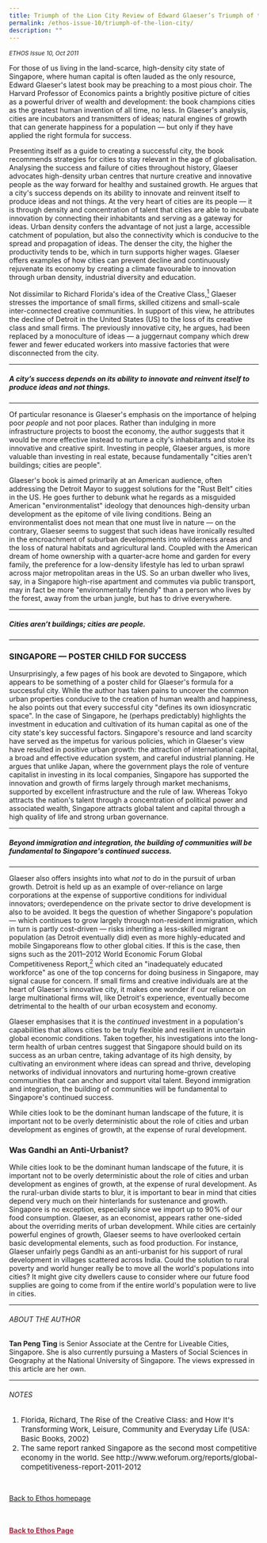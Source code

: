 ```yaml
---
title: Triumph of the Lion City Review of Edward Glaeser’s Triumph of the City
permalink: /ethos-issue-10/triumph-of-the-lion-city/
description: ""
---
```

<style>

.back a
{
	color: #9f2943;
	font-weight: bold;
}

#banner img
{
	width:100%;
}
	
.author
{
border-bottom: 1px solid black;
margin-top:40px;
padding-bottom:30px;
border-top: 1px solid black;	

}

.author p {
	font-size: 0.9em;
	line-height:24px !important;
	}	

.break
{
   border-top: 1px solid  black;
   border-bottom: 1px solid black;
	 padding:20px;
	text-align:center;
	margin-top:50px;
}
	
.break1
{
font-family: Georgia;
	font-size:20px;
	font-style: italic;
	font-weight: bold;
}

.boxheader {
	color: white !important;
	}	

.containerbox {
	background-color: #eceedb;
	border-radius: 10px;
	padding: 5%;
	margin-top: 5%;
	
	}	

li {
	font-size: 15px !important;
	
	}	

</style>

<em><small>ETHOS Issue 10, Oct 2011</small></em>
<img src="">


  
<p>For those of us living in the land-scarce, high-density city state of Singapore, where human capital is often lauded as the only resource, Edward Glaeser's latest book may be preaching to a most pious choir. The Harvard Professor of Economics paints a brightly positive picture of cities as a powerful driver of wealth and development: the book champions cities as the greatest human invention of all time, no less. In Glaeser's analysis, cities are incubators and transmitters of ideas; natural engines of growth that can generate happiness for a population — but only if they have applied the right formula for success.  
</p>  
  
<p>Presenting itself as a guide to creating a successful city, the book recommends strategies for cities to stay relevant in the age of globalisation. Analysing the success and failure of cities throughout history, Glaeser advocates high-density urban centres that nurture creative and innovative people as the way forward for healthy and sustained growth. He argues that a city's success depends on its ability to innovate and reinvent itself to produce ideas and not things. At the very heart of cities are its people — it is through density and concentration of talent that cities are able to incubate innovation by connecting their inhabitants and serving as a gateway for ideas. Urban density confers the advantage of not just a large, accessible catchment of population, but also the connectivity which is conducive to the spread and propagation of ideas. The denser the city, the higher the productivity tends to be, which in turn supports higher wages. Glaeser offers examples of how cities can prevent decline and continuously rejuvenate its economy by creating a climate favourable to innovation through urban density, industrial diversity and education.  
</p>  
  
<p>Not dissimilar to Richard Florida's idea of the Creative Class,<a href="#notes"><sup>1</sup></a> Glaeser stresses the importance of small firms, skilled citizens and small-scale inter-connected creative communities. In support of this view, he attributes the decline of Detroit in the United States (US) to the loss of its creative class and small firms. The previously innovative city, he argues, had been replaced by a monoculture of ideas — a juggernaut company which drew fewer and fewer educated workers into massive factories that were disconnected from the city.  
</p>  
  
<hr>  
  
<h5><em>  
A city’s success depends on its  
ability to innovate and reinvent  
itself to produce ideas and  
not things.  
</em></h5>  
  
<hr>  
  
<p>Of particular resonance is Glaeser's emphasis on the importance of helping poor <em>people</em> and not poor places. Rather than indulging in more infrastructure projects to boost the economy, the author suggests that it would be more effective instead to nurture a city's inhabitants and stoke its innovative and creative spirit. Investing in people, Glaeser argues, is more valuable than investing in real estate, because fundamentally "cities aren't buildings; cities are people".  
</p>  
  
<p>Glaeser's book is aimed primarily at an American audience, often addressing the Detroit Mayor to suggest solutions for the "Rust Belt" cities in the US. He goes further to debunk what he regards as a misguided American "environmentalist" ideology that denounces high-density urban development as the epitome of vile living conditions. Being an environmentalist does not mean that one must live in nature — on the contrary, Glaeser seems to suggest that such ideas have ironically resulted in the encroachment of suburban developments into wilderness areas and the loss of natural habitats and agricultural land. Coupled with the American dream of home ownership with a quarter-acre home and garden for every family, the preference for a low-density lifestyle has led to urban sprawl across major metropolitan areas in the US. So an urban dweller who lives, say, in a Singapore high-rise apartment and commutes via public transport, may in fact be more "environmentally friendly" than a person who lives by the forest, away from the urban jungle, but has to drive everywhere.</p>  
  
<hr>  
  
<h5><em>  
Cities aren’t buildings; cities  
are people.  
</em></h5>  
  
<hr>  
  
<h3>SINGAPORE — POSTER CHILD FOR SUCCESS</h3>  
  
<p>Unsurprisingly, a few pages of his book are devoted to Singapore, which appears to be something of a poster child for Glaeser's formula for a successful city. While the author has taken pains to uncover the common urban properties conducive to the creation of human wealth and happiness, he also points out that every successful city "defines its own idiosyncratic space". In the case of Singapore, he (perhaps predictably) highlights the investment in education and cultivation of its human capital as one of the city state's key successful factors. Singapore's resource and land scarcity have served as the impetus for various policies, which in Glaeser's view have resulted in positive urban growth: the attraction of international capital, a broad and effective education system, and careful industrial planning. He argues that unlike Japan, where the government plays the role of venture capitalist in investing in its local companies, Singapore has supported the innovation and growth of firms largely through market mechanisms, supported by excellent infrastructure and the rule of law. Whereas Tokyo attracts the nation's talent through a concentration of political power and associated wealth, Singapore attracts global talent and capital through a high quality of life and strong urban governance.  
</p>  
  
<hr>  
  
<h5><em>  
Beyond immigration and  
integration, the building  
of communities will be  
fundamental to Singapore's  
continued success.  
</em></h5>  
  
<hr>  
  
<p>Glaeser also offers insights into what <em>not</em> to do in the pursuit of urban growth. Detroit is held up as an example of over-reliance on large corporations at the expense of supportive conditions for individual innovators; overdependence on the private sector to drive development is also to be avoided. It begs the question of whether Singapore's population — which continues to grow largely through non-resident immigration, which in turn is partly cost-driven — risks inheriting a less-skilled migrant population (as Detroit eventually did) even as more highly-educated and mobile Singaporeans flow to other global cities. If this is the case, then signs such as the 2011–2012 World Economic Forum Global Competitiveness Report,<a href="#notes"><sup>2</sup></a> which cited an "inadequately educated workforce" as one of the top concerns for doing business in Singapore, may signal cause for concern. If small firms and creative individuals are at the heart of Glaeser's innovative city, it makes one wonder if our reliance on large multinational firms will, like Detroit's experience, eventually become detrimental to the health of our urban ecosystem and economy.</p>  
  
<p><span style="font-size: 14px;">Glaeser emphasises that it is the <em>continued</em> investment in a population's capabilities that allows cities to be truly flexible and resilient in uncertain global economic conditions. Taken together, his investigations into the long-term health of urban centres suggest that Singapore should build on its success as an urban centre, taking advantage of its high density, by cultivating an environment where ideas can spread and thrive, developing networks of individual innovators and nurturing home-grown creative communities that can anchor and support vital talent. Beyond immigration and integration, the building of communities will be fundamental to Singapore's continued success.</span></p>  
  
  
  
  
<p class="small-text text">While cities look to be the dominant human landscape of the future, it is important not to be overly deterministic about the role of cities and urban development as engines of growth, at the expense of rural development. </p>  
  
  
  
  
<div class="container">  
  
  
<h3 class="title">Was Gandhi an Anti-Urbanist?</h3>  
<p class="text">While cities look to be the dominant human landscape of the future, it is important not to be overly deterministic about the role of cities and urban development as engines of growth, at the expense of rural development. As the rural-urban divide starts to blur, it is important to bear in mind that cities depend very much on their hinterlands for sustenance and growth. Singapore is no exception, especially since we import up to 90% of our food consumption. Glaeser, as an economist, appears rather one-sided about the overriding merits of urban development. While cities are certainly powerful engines of growth, Glaeser seems to have overlooked certain basic developmental elements, such as food production. For instance, Glaeser unfairly pegs Gandhi as an anti-urbanist for his support of rural development in villages scattered across India. Could the solution to rural poverty and world hunger really be to move all the world's populations into cities? It might give city dwellers cause to consider where our future food supplies are going to come from if the entire world's population were to live in cities.</p>  
  
  
  
</div>  
  
  
  
  
  
  
<hr>  
  
<h6>ABOUT THE AUTHOR</h6>  
  
<p class="small-text"><strong>Tan Peng Ting</strong> is Senior Associate at the Centre for Liveable Cities, Singapore. She is also currently pursuing a Masters of Social Sciences in Geography at the National University of Singapore. The views expressed in this article are her own.</p>  
  
<hr>  
  
<h6><a name="notes"></a>NOTES</h6>  
  
<ol>  
<li class="small-text">Florida, Richard, The Rise of the Creative Class: and How It's Transforming Work, Leisure, Community and Everyday Life (USA: Basic Books, 2002)  
    </li>  
<li class="small-text">The same report ranked Singapore as the second most competitive economy in the world. See http://www.weforum.org/reports/global-competitiveness-report-2011-2012</li>  
</ol>  
  
<br>  
  
<p><a href="../../ethos.html">Back to Ethos homepage</a></p>



<br>
<br>	
<div class="back">
<a href="/ethos/">Back to Ethos Page</a>	
</div>